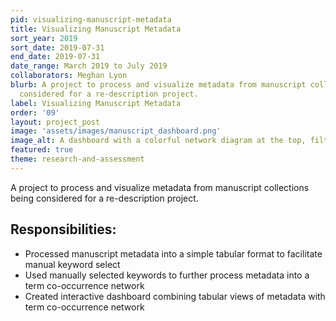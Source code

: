 ```yaml
---
pid: visualizing-manuscript-metadata
title: Visualizing Manuscript Metadata
sort_year: 2019
sort_date: 2019-07-31
end_date: 2019-07-31
date_range: March 2019 to July 2019
collaborators: Meghan Lyon
blurb: A project to process and visualize metadata from manuscript collections being
  considered for a re-description project.
label: Visualizing Manuscript Metadata
order: '09'
layout: project_post
image: 'assets/images/manuscript_dashboard.png'
image_alt: A dashboard with a colorful network diagram at the top, filters on the right, and a table along the bottom.
featured: true
theme: research-and-assessment
---
```

A project to process and visualize metadata from manuscript collections being
considered for a re-description project.

## Responsibilities:

* Processed manuscript metadata into a simple tabular format to facilitate manual keyword select
* Used manually selected keywords to further process metadata into a term co-occurrence network
* Created interactive dashboard combining tabular views of metadata with term co-occurrence network